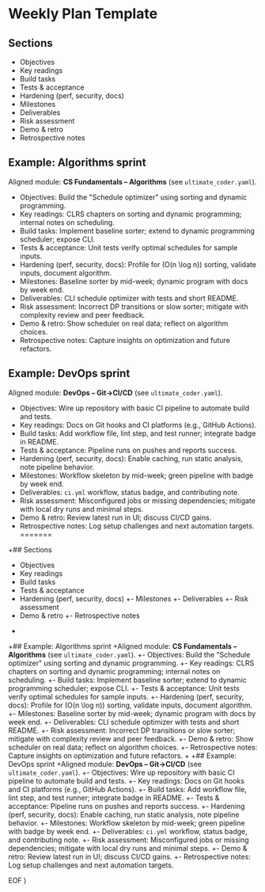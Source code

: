 # Weekly Plan Template
## Sections
- Objectives
- Key readings
- Build tasks
- Tests & acceptance
- Hardening (perf, security, docs)
- Milestones
- Deliverables
- Risk assessment
- Demo & retro
- Retrospective notes

## Example: Algorithms sprint
Aligned module: **CS Fundamentals – Algorithms** (see `ultimate_coder.yaml`).
- Objectives: Build the "Schedule optimizer" using sorting and dynamic programming.
- Key readings: CLRS chapters on sorting and dynamic programming; internal notes on scheduling.
- Build tasks: Implement baseline sorter; extend to dynamic programming scheduler; expose CLI.
- Tests & acceptance: Unit tests verify optimal schedules for sample inputs.
- Hardening (perf, security, docs): Profile for \(O(n \log n)\) sorting, validate inputs, document algorithm.
- Milestones: Baseline sorter by mid-week; dynamic program with docs by week end.
- Deliverables: CLI schedule optimizer with tests and short README.
- Risk assessment: Incorrect DP transitions or slow sorter; mitigate with complexity review and peer feedback.
- Demo & retro: Show scheduler on real data; reflect on algorithm choices.
- Retrospective notes: Capture insights on optimization and future refactors.

## Example: DevOps sprint
Aligned module: **DevOps – Git→CI/CD** (see `ultimate_coder.yaml`).
- Objectives: Wire up repository with basic CI pipeline to automate build and tests.
- Key readings: Docs on Git hooks and CI platforms (e.g., GitHub Actions).
- Build tasks: Add workflow file, lint step, and test runner; integrate badge in README.
- Tests & acceptance: Pipeline runs on pushes and reports success.
- Hardening (perf, security, docs): Enable caching, run static analysis, note pipeline behavior.
- Milestones: Workflow skeleton by mid-week; green pipeline with badge by week end.
- Deliverables: `ci.yml` workflow, status badge, and contributing note.
- Risk assessment: Misconfigured jobs or missing dependencies; mitigate with local dry runs and minimal steps.
- Demo & retro: Review latest run in UI; discuss CI/CD gains.
- Retrospective notes: Log setup challenges and next automation targets.
=======
 
+## Sections
 - Objectives
 - Key readings
 - Build tasks
 - Tests & acceptance
 - Hardening (perf, security, docs)
+- Milestones
+- Deliverables
+- Risk assessment
 - Demo & retro
+- Retrospective notes
+
+## Example: Algorithms sprint
+Aligned module: **CS Fundamentals – Algorithms** (see `ultimate_coder.yaml`).
+- Objectives: Build the "Schedule optimizer" using sorting and dynamic programming.
+- Key readings: CLRS chapters on sorting and dynamic programming; internal notes on scheduling.
+- Build tasks: Implement baseline sorter; extend to dynamic programming scheduler; expose CLI.
+- Tests & acceptance: Unit tests verify optimal schedules for sample inputs.
+- Hardening (perf, security, docs): Profile for \(O(n \log n)\) sorting, validate inputs, document algorithm.
+- Milestones: Baseline sorter by mid-week; dynamic program with docs by week end.
+- Deliverables: CLI schedule optimizer with tests and short README.
+- Risk assessment: Incorrect DP transitions or slow sorter; mitigate with complexity review and peer feedback.
+- Demo & retro: Show scheduler on real data; reflect on algorithm choices.
+- Retrospective notes: Capture insights on optimization and future refactors.
+
+## Example: DevOps sprint
+Aligned module: **DevOps – Git→CI/CD** (see `ultimate_coder.yaml`).
+- Objectives: Wire up repository with basic CI pipeline to automate build and tests.
+- Key readings: Docs on Git hooks and CI platforms (e.g., GitHub Actions).
+- Build tasks: Add workflow file, lint step, and test runner; integrate badge in README.
+- Tests & acceptance: Pipeline runs on pushes and reports success.
+- Hardening (perf, security, docs): Enable caching, run static analysis, note pipeline behavior.
+- Milestones: Workflow skeleton by mid-week; green pipeline with badge by week end.
+- Deliverables: `ci.yml` workflow, status badge, and contributing note.
+- Risk assessment: Misconfigured jobs or missing dependencies; mitigate with local dry runs and minimal steps.
+- Demo & retro: Review latest run in UI; discuss CI/CD gains.
+- Retrospective notes: Log setup challenges and next automation targets.
 
EOF
)

